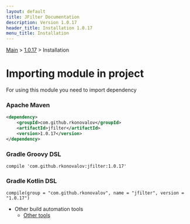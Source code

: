 ```yaml
---
layout: default
title: JFilter Documentation
description: Version 1.0.17
header_title: Installation 1.0.17
menu_title: Installation
---
```


[Main](../../index.MD) > [1.0.17](../index.MD) > Installation

# Importing module in project
For using this module you need to import dependency

### Apache Maven
```xml
<dependency>
    <groupId>com.github.rkonovalov</groupId>
    <artifactId>jfilter</artifactId>
    <version>1.0.17</version>
</dependency>
```

### Gradle Groovy DSL
```text
compile 'com.github.rkonovalov:jfilter:1.0.17'
```

### Gradle Kotlin DSL
```text
compile(group = "com.github.rkonovalov", name = "jfilter", version = "1.0.17")
```

* Other build automation tools
  * [Other tools](https://search.maven.org/artifact/com.github.rkonovalov/jfilter/1.0.17/jar)